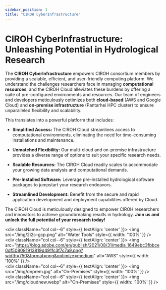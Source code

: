 ```yaml
---
sidebar_position: 1
title: "CIROH CyberInfrastructure"
---
```


# CIROH CyberInfrastructure: Unleashing Potential in Hydrological Research

<div className="container">
	<div className="hero-content">
		<div className="hero-text">
			
The <strong>CIROH CyberInfrastructure</strong> empowers CIROH consortium members by providing a scalable, efficient, and user-friendly computing platform. We understand the challenges researchers face in managing <strong>computational resources</strong>, and the CIROH Cloud alleviates these burdens by offering a suite of pre-configured environments and resources. Our team of engineers and developers meticulously optimizes both <strong>cloud-based</strong> (AWS and Google Cloud) and <strong>on-premise infrastructure</strong> (Pantarhei HPC cluster) to ensure unparalleled flexibility and scalability.

This translates into a powerful platform that includes:

*   **Simplified Access:** The CIROH Cloud streamlines access to computational environments, eliminating the need for time-consuming installations and maintenance.
    
*   **Unmatched Flexibility:** Our multi-cloud and on-premise infrastructure provides a diverse range of options to suit your specific research needs.
    
*   **Scalable Resources:** The CIROH Cloud readily scales to accommodate your growing data analysis and computational demands.
    
*   **Pre-Installed Software:** Leverage pre-installed hydrological software packages to jumpstart your research endeavors.
    
*   **Streamlined Development:** Benefit from the secure and rapid application development and deployment capabilities offered by Cloud.
    

The CIROH Cloud is meticulously designed to empower CIROH researchers and innovators to achieve groundbreaking results in hydrology. <strong>Join us and unlock the full potential of your research today!</strong>
		</div>
		<div className="row">
			<div className="col col--6" style={{ textAlign: 'center' }}>
				<img src="/img/2i2c-gcp.png" alt="Water Tools" style={{ width: '100%' }} />
			</div>
			<div className="col col--6" style={{ textAlign: 'center' }}>
				<img src="https://blog.adobe.com/en/publish/2021/08/31/media_1649ebc3fbbce0df508081913819d491fc3f7c7a9.png?width=750&format=png&optimize=medium" alt="AWS" style={{ width: '100%' }} />
			</div>
            <div className="col col--6" style={{ textAlign: 'center' }}>
				<img src="/img/onprem.jpg" alt="On-Premises" style={{ width: '100%' }} />
			</div>
            <div className="col col--6" style={{ textAlign: 'center' }}>
				<img src="/img/cloudnew.webp" alt="On-Premises" style={{ width: '100%' }} />
			</div>
		</div>
	</div>
</div>
